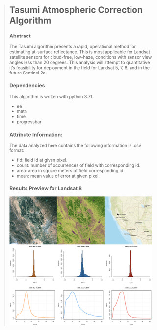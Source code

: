 > # Tasumi Atmospheric Correction Algorithm
>
> ### Abstract
> The Tasumi algorithm presents a rapid, operational method for estimating at-surface reflectance. This is most applicable for Landsat satellite sensors for cloud-free, low-haze, conditions with sensor view angles less than 20 degrees. This analysis will attempt to quantitative it’s feasibility for deployment in the field for Landsat 5, 7, 8, and in the future Sentinel 2a.
>
>
> ### Dependencies
> This algorithm is written with python 3.71.
> * ee
> * math
> * time
> * progressbar
>
>
> ### Attribute Information:
> The data analyzed here contains the following information is .csv format:
> * fid: field id at given pixel.
> * count: number of occurrences of field with corresponding id.
> * area: area in square meters of field corresponding id.
> * mean: mean value of error at given pixel.
>
> ### Results Preview for Landsat 8
> ![](analysis/code/graphics/sample_images.png)
> ![](analysis/code/graphics/sample_results.png)
